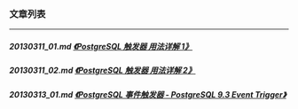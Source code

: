 ### 文章列表  
----  
##### 20130311_01.md   [《PostgreSQL 触发器 用法详解 1》](20130311_01.md)  
##### 20130311_02.md   [《PostgreSQL 触发器 用法详解 2》](20130311_02.md)  
##### 20130313_01.md   [《PostgreSQL 事件触发器 - PostgreSQL 9.3 Event Trigger》](20130313_01.md)  
